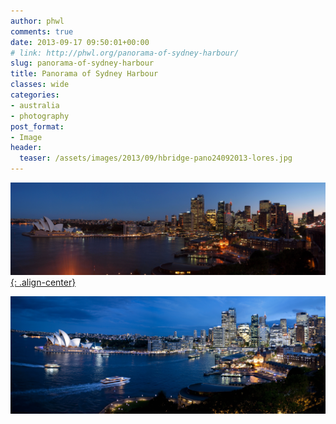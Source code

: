 ```yaml
---
author: phwl
comments: true
date: 2013-09-17 09:50:01+00:00
# link: http://phwl.org/panorama-of-sydney-harbour/
slug: panorama-of-sydney-harbour
title: Panorama of Sydney Harbour
classes: wide
categories:
- australia
- photography
post_format:
- Image
header:
  teaser: /assets/images/2013/09/hbridge-pano24092013-lores.jpg
---
```


[![](/assets/images/2013/09/hbridge-pano24092013-lores.jpg){: .align-center}](/assets/images/2013/09/hbridge-pano24092013-lores.jpg)

<!-- more -->

![hbridge-pano](/assets/images/2013/09/hbridge-pano.jpg)
